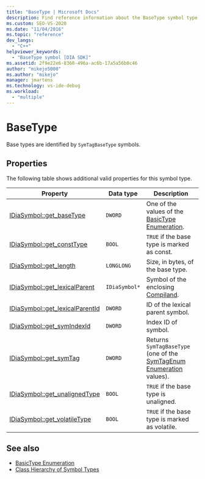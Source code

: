 ```yaml
---
title: "BaseType | Microsoft Docs"
description: Find reference information about the BaseType symbol type (SymTagBaseType) in the Visual Studio debug interface access SDK.
ms.custom: SEO-VS-2020
ms.date: "11/04/2016"
ms.topic: "reference"
dev_langs:
  - "C++"
helpviewer_keywords:
  - "BaseType symbol [DIA SDK]"
ms.assetid: 2f9e22e6-8360-496a-ac6b-17a5a56b0c46
author: "mikejo5000"
ms.author: "mikejo"
manager: jmartens
ms.technology: vs-ide-debug
ms.workload:
  - "multiple"
---
```

# BaseType
Base types are identified by `SymTagBaseType` symbols.

## Properties
 The following table shows additional valid properties for this symbol type.

|Property|Data type|Description|
|--------------|---------------|-----------------|
|[IDiaSymbol::get_baseType](../../debugger/debug-interface-access/idiasymbol-get-basetype.md)|`DWORD`|One of the values of the [BasicType Enumeration](../../debugger/debug-interface-access/basictype.md).|
|[IDiaSymbol::get_constType](../../debugger/debug-interface-access/idiasymbol-get-consttype.md)|`BOOL`|`TRUE` if the base type is marked as const.|
|[IDiaSymbol::get_length](../../debugger/debug-interface-access/idiasymbol-get-length.md)|`LONGLONG`|Size, in bytes, of the base type.|
|[IDiaSymbol::get_lexicalParent](../../debugger/debug-interface-access/idiasymbol-get-lexicalparent.md)|`IDiaSymbol*`|Symbol of the enclosing [Compiland](../../debugger/debug-interface-access/compiland.md).|
|[IDiaSymbol::get_lexicalParentId](../../debugger/debug-interface-access/idiasymbol-get-lexicalparentid.md)|`DWORD`|ID of the lexical parent symbol.|
|[IDiaSymbol::get_symIndexId](../../debugger/debug-interface-access/idiasymbol-get-symindexid.md)|`DWORD`|Index ID of symbol.|
|[IDiaSymbol::get_symTag](../../debugger/debug-interface-access/idiasymbol-get-symtag.md)|`DWORD`|Returns `SymTagBaseType` (one of the [SymTagEnum Enumeration](../../debugger/debug-interface-access/symtagenum.md) values).|
|[IDiaSymbol::get_unalignedType](../../debugger/debug-interface-access/idiasymbol-get-unalignedtype.md)|`BOOL`|`TRUE` if the base type is unaligned.|
|[IDiaSymbol::get_volatileType](../../debugger/debug-interface-access/idiasymbol-get-volatiletype.md)|`BOOL`|`TRUE` if the base type is marked as volatile.|

## See also
- [BasicType Enumeration](../../debugger/debug-interface-access/basictype.md)
- [Class Hierarchy of Symbol Types](../../debugger/debug-interface-access/class-hierarchy-of-symbol-types.md)